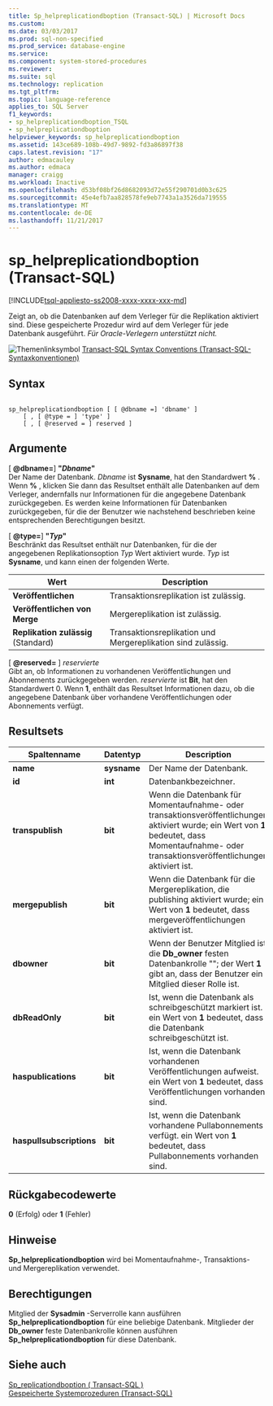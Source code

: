 ```yaml
---
title: Sp_helpreplicationdboption (Transact-SQL) | Microsoft Docs
ms.custom: 
ms.date: 03/03/2017
ms.prod: sql-non-specified
ms.prod_service: database-engine
ms.service: 
ms.component: system-stored-procedures
ms.reviewer: 
ms.suite: sql
ms.technology: replication
ms.tgt_pltfrm: 
ms.topic: language-reference
applies_to: SQL Server
f1_keywords:
- sp_helpreplicationdboption_TSQL
- sp_helpreplicationdboption
helpviewer_keywords: sp_helpreplicationdboption
ms.assetid: 143ce689-108b-49d7-9892-fd3a86897f38
caps.latest.revision: "17"
author: edmacauley
ms.author: edmaca
manager: craigg
ms.workload: Inactive
ms.openlocfilehash: d53bf08bf26d8682093d72e55f290701d0b3c625
ms.sourcegitcommit: 45e4efb7aa828578fe9eb7743a1a3526da719555
ms.translationtype: MT
ms.contentlocale: de-DE
ms.lasthandoff: 11/21/2017
---
```

# <a name="sphelpreplicationdboption-transact-sql"></a>sp_helpreplicationdboption (Transact-SQL)
[!INCLUDE[tsql-appliesto-ss2008-xxxx-xxxx-xxx-md](../../includes/tsql-appliesto-ss2008-xxxx-xxxx-xxx-md.md)]

  Zeigt an, ob die Datenbanken auf dem Verleger für die Replikation aktiviert sind. Diese gespeicherte Prozedur wird auf dem Verleger für jede Datenbank ausgeführt. *Für Oracle-Verlegern unterstützt nicht.*  
  
 ![Themenlinksymbol](../../database-engine/configure-windows/media/topic-link.gif "Topic link icon") [Transact-SQL Syntax Conventions (Transact-SQL-Syntaxkonventionen)](../../t-sql/language-elements/transact-sql-syntax-conventions-transact-sql.md)  
  
## <a name="syntax"></a>Syntax  
  
```  
  
sp_helpreplicationdboption [ [ @dbname =] 'dbname' ]  
    [ , [ @type = ] 'type' ]  
    [ , [ @reserved = ] reserved ]  
```  
  
## <a name="arguments"></a>Argumente  
 [  **@dbname=**] **"***Dbname***"**  
 Der Name der Datenbank. *Dbname* ist **Sysname**, hat den Standardwert  **%** . Wenn  **%** , klicken Sie dann das Resultset enthält alle Datenbanken auf dem Verleger, andernfalls nur Informationen für die angegebene Datenbank zurückgegeben. Es werden keine Informationen für Datenbanken zurückgegeben, für die der Benutzer wie nachstehend beschrieben keine entsprechenden Berechtigungen besitzt.  
  
 [  **@type=**] **"***Typ***"**  
 Beschränkt das Resultset enthält nur Datenbanken, für die der angegebenen Replikationsoption *Typ* Wert aktiviert wurde. *Typ* ist **Sysname**, und kann einen der folgenden Werte.  
  
|Wert|Description|  
|-----------|-----------------|  
|**Veröffentlichen**|Transaktionsreplikation ist zulässig.|  
|**Veröffentlichen von Merge**|Mergereplikation ist zulässig.|  
|**Replikation zulässig** (Standard)|Transaktionsreplikation und Mergereplikation sind zulässig.|  
  
 [  **@reserved=** ] *reservierte*  
 Gibt an, ob Informationen zu vorhandenen Veröffentlichungen und Abonnements zurückgegeben werden. *reservierte* ist **Bit**, hat den Standardwert 0. Wenn **1**, enthält das Resultset Informationen dazu, ob die angegebene Datenbank über vorhandene Veröffentlichungen oder Abonnements verfügt.  
  
## <a name="result-sets"></a>Resultsets  
  
|Spaltenname|Datentyp|Description|  
|-----------------|---------------|-----------------|  
|**name**|**sysname**|Der Name der Datenbank.|  
|**id**|**int**|Datenbankbezeichner.|  
|**transpublish**|**bit**|Wenn die Datenbank für Momentaufnahme- oder transaktionsveröffentlichungen aktiviert wurde; ein Wert von **1** bedeutet, dass Momentaufnahme- oder transaktionsveröffentlichungen aktiviert ist.|  
|**mergepublish**|**bit**|Wenn die Datenbank für die Mergereplikation, die publishing aktiviert wurde; ein Wert von **1** bedeutet, dass mergeveröffentlichungen aktiviert ist.|  
|**dbowner**|**bit**|Wenn der Benutzer Mitglied ist die **Db_owner** festen Datenbankrolle ""; der Wert **1** gibt an, dass der Benutzer ein Mitglied dieser Rolle ist.|  
|**dbReadOnly**|**bit**|Ist, wenn die Datenbank als schreibgeschützt markiert ist. ein Wert von **1** bedeutet, dass die Datenbank schreibgeschützt ist.|  
|**haspublications**|**bit**|Ist, wenn die Datenbank vorhandenen Veröffentlichungen aufweist. ein Wert von **1** bedeutet, dass Veröffentlichungen vorhanden sind.|  
|**haspullsubscriptions**|**bit**|Ist, wenn die Datenbank vorhandene Pullabonnements verfügt. ein Wert von **1** bedeutet, dass Pullabonnements vorhanden sind.|  
  
## <a name="return-code-values"></a>Rückgabecodewerte  
 **0** (Erfolg) oder **1** (Fehler)  
  
## <a name="remarks"></a>Hinweise  
 **Sp_helpreplicationdboption** wird bei Momentaufnahme-, Transaktions- und Mergereplikation verwendet.  
  
## <a name="permissions"></a>Berechtigungen  
 Mitglied der **Sysadmin** -Serverrolle kann ausführen **Sp_helpreplicationdboption** für eine beliebige Datenbank. Mitglieder der **Db_owner** feste Datenbankrolle können ausführen **Sp_helpreplicationdboption** für diese Datenbank.  
  
## <a name="see-also"></a>Siehe auch  
 [Sp_replicationdboption &#40; Transact-SQL &#41;](../../relational-databases/system-stored-procedures/sp-replicationdboption-transact-sql.md)   
 [Gespeicherte Systemprozeduren &#40;Transact-SQL&#41;](../../relational-databases/system-stored-procedures/system-stored-procedures-transact-sql.md)  
  
  
